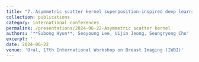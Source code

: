 ```yaml
---
title: "7. Asymmetric scatter kernel superposition-inspired deep learning approach to estimate scatter in breast tomosynthesis"
collection: publications
category: international conferences
permalink: /presentations/2024-06-22-Asymmetric scatter kernel 
authors: '**Subong Hyun**, Seoyoung Lee, Uijin Jeong, Seungryong Cho'
excerpt: ''
date: 2024-06-22
venue: 'Oral, 17th International Workshop on Breast Imaging (IWBI)'
---
```

